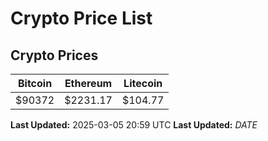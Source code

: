 # Crypto Price List

## Crypto Prices
| Bitcoin | Ethereum | Litecoin |
| ------- | -------- | -------- |
| $90372 | $2231.17 | $104.77 |
**Last Updated:** 2025-03-05 20:59 UTC
**Last Updated:** $DATE$
